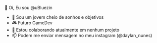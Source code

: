  👋 Oi, Eu sou @uBluezin
- 👀 Sou um jovem cheio de sonhos e objetivos
- 🎮 Futuro GameDev
- 🤝 Estou colaborando atualmente em nenhum projeto
- 📫 Podem me enviar mensagem no meu instagram (@daylan_nunes)

<!---
uBluezin is a ✨ special ✨ repository because its `README.md` (this file) appears on your GitHub profile.
You can click the Preview link to take a look at your changes.
